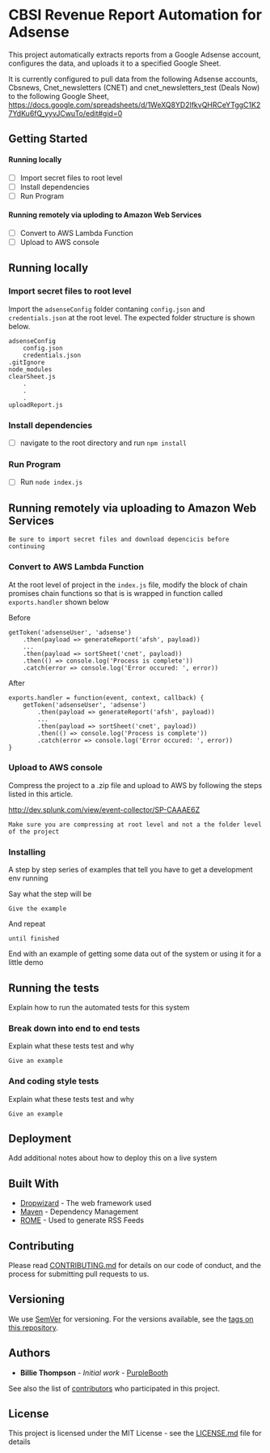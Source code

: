 # CBSI Revenue Report Automation for Adsense

This project automatically extracts reports from a Google Adsense account, configures the data, and uploads it to a specified Google Sheet.

It is currently configured to pull data from the following Adsense accounts, Cbsnews, Cnet_newsletters (CNET) and cnet_newsletters_test (Deals Now) to the following Google Sheet, https://docs.google.com/spreadsheets/d/1WeXQ8YD2lfkvQHRCeYTggC1K27YdKu6fQ_yyvJCwuTo/edit#gid=0



## Getting Started
#### Running locally
- [ ] Import secret files to root level
- [ ] Install dependencies
- [ ] Run Program

####  Running remotely via uploding to Amazon Web Services
- [ ]  Convert to AWS Lambda Function
- [ ] Upload to AWS console

## Running locally
### Import secret files to root level
Import the `adsenseConfig` folder contaning `config.json` and `credentials.json` at the root level.  The expected folder structure is shown below.

```
adsenseConfig
	config.json
	credentials.json
.gitIgnore
node_modules
clearSheet.js
	.
	.
	.  
uploadReport.js

```
###  Install dependencies
- [ ] navigate to the root directory and run `npm install`

###  Run Program
- [ ] Run `node index.js`

##  Running remotely via uploading to Amazon Web Services
```
Be sure to import secret files and download depencicis before continuing
```

###  Convert to AWS Lambda Function

At the root level of project in the `index.js` file, modify the block of chain promises chain functions so that is is wrapped in function called `exports.handler` shown below

Before
```
getToken('adsenseUser', 'adsense')
	.then(payload => generateReport('afsh', payload))
	...
	.then(payload => sortSheet('cnet', payload))
	.then(() => console.log('Process is complete'))
	.catch(error => console.log('Error occured: ', error))

```
After
```
exports.handler = function(event, context, callback) {
    getToken('adsenseUser', 'adsense')
	    .then(payload => generateReport('afsh', payload))
		...
        .then(payload => sortSheet('cnet', payload))
        .then(() => console.log('Process is complete'))
        .catch(error => console.log('Error occured: ', error))
}
```

###  Upload to AWS console
Compress the project to a .zip file and upload to AWS by following the steps listed in this article.

http://dev.splunk.com/view/event-collector/SP-CAAAE6Z

```
Make sure you are compressing at root level and not a the folder level of the project
```

### Installing

A step by step series of examples that tell you have to get a development env running

Say what the step will be

```
Give the example
```

And repeat

```
until finished
```

End with an example of getting some data out of the system or using it for a little demo

## Running the tests

Explain how to run the automated tests for this system

### Break down into end to end tests

Explain what these tests test and why

```
Give an example
```

### And coding style tests

Explain what these tests test and why

```
Give an example
```

## Deployment

Add additional notes about how to deploy this on a live system

## Built With

* [Dropwizard](http://www.dropwizard.io/1.0.2/docs/) - The web framework used
* [Maven](https://maven.apache.org/) - Dependency Management
* [ROME](https://rometools.github.io/rome/) - Used to generate RSS Feeds

## Contributing

Please read [CONTRIBUTING.md](https://gist.github.com/PurpleBooth/b24679402957c63ec426) for details on our code of conduct, and the process for submitting pull requests to us.

## Versioning

We use [SemVer](http://semver.org/) for versioning. For the versions available, see the [tags on this repository](https://github.com/your/project/tags).

## Authors

* **Billie Thompson** - *Initial work* - [PurpleBooth](https://github.com/PurpleBooth)

See also the list of [contributors](https://github.com/your/project/contributors) who participated in this project.

## License

This project is licensed under the MIT License - see the [LICENSE.md](LICENSE.md) file for details
